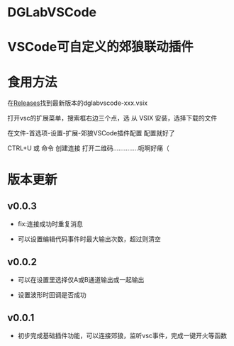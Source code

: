 # DGLabVSCode
VSCode可自定义的郊狼联动插件
=======

# 食用方法

在[Releases](https://github.com/lxyddice/DGLabVSCode/releases)找到最新版本的dglabvscode-xxx.vsix

打开vsc的扩展菜单，搜索框右边三个点，选 从 VSIX 安装，选择下载的文件

在文件-首选项-设置-扩展-郊狼VSCode插件配置 配置就好了

CTRL+U 或 命令 创建连接 打开二维码..............呃啊好痛（

# 版本更新

## v0.0.3

- fix:连接成功时重复消息

- 可以设置编辑代码事件时最大输出次数，超过则清空

## v0.0.2

- 可以在设置里选择仅A或B通道输出或一起输出

- 设置波形时回调是否成功

## v0.0.1

- 初步完成基础插件功能，可以连接郊狼，监听vsc事件，完成一键开火等函数